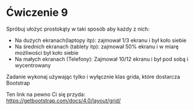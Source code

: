 # Ćwiczenie 9

Spróbuj ułożyć prostokąty w taki sposób aby każdy z nich: 
- Na dużych ekranach(laptopy itp):
    zajmował 1/3 ekranu i był koło siebie
- Na średnich ekranach (tablety itp): zajmował 50% ekranu i w miarę
możliwości był koło siebie
- Na małych ekranach (Telefony): Zajmował 10/12 ekranu i był pod sobą i wycentrowany

Zadanie wykonaj używając tylko i wyłącznie klas 
grida, które dostarcza Bootstrap

Ten link na pewno Ci się przyda: https://getbootstrap.com/docs/4.0/layout/grid/


